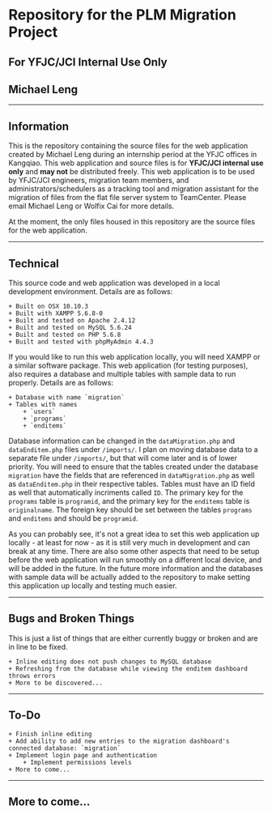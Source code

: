 # Repository for the PLM Migration Project

## For YFJC/JCI Internal Use Only
## Michael Leng


---

## Information

This is the repository containing the source files for the web application created by Michael Leng during an internship period at the YFJC offices in Kangqiao. This web application and source files is for __YFJC/JCI internal use only__ and __may not__ be distributed freely. This web application is to be used by YFJC/JCI engineers, migration team members, and administrators/schedulers as a tracking tool and migration assistant for the migration of files from the flat file server system to TeamCenter. Please email Michael Leng or Wolfix Cai for more details.

At the moment, the only files housed in this repository are the source files for the web application.


---

## Technical

This source code and web application was developed in a local development environment. Details are as follows:

	+ Built on OSX 10.10.3
	+ Built with XAMPP 5.6.8-0
	+ Built and tested on Apache 2.4.12
	+ Built and tested on MySQL 5.6.24
	+ Built and tested on PHP 5.6.8
	+ Built and tested with phpMyAdmin 4.4.3

If you would like to run this web application locally, you will need XAMPP or a similar software package. This web application (for testing purposes), also requires a database and multiple tables with sample data to run properly. Details are as follows:

	+ Database with name `migration`
	+ Tables with names
		+ `users`
		+ `programs`
		+ `enditems`

Database information can be changed in the `dataMigration.php` and `dataEnditem.php` files under `/imports/`. I plan on moving database data to a separate file under `/imports/`, but that will come later and is of lower priority. You will need to ensure that the tables created under the database `migration` have the fields that are referenced in `dataMigration.php` as well as `dataEnditem.php` in their respective tables. Tables must have an ID field as well that automatically incriments called `ID`. The primary key for the `programs` table is `programid`, and the primary key for the `enditems` table is `originalname`. The foreign key should be set between the tables `programs` and `enditems` and should be `programid`.

As you can probably see, it's not a great idea to set this web application up locally - at least for now - as it is still very much in development and can break at any time. There are also some other aspects that need to be setup before the web application will run smoothly on a different local device, and will be added in the future. In the future more information and the databases with sample data will be actually added to the repository to make setting this application up locally and testing much easier.


---

## Bugs and Broken Things

This is just a list of things that are either currently buggy or broken and are in line to be fixed.

	+ Inline editing does not push changes to MySQL database
	+ Refreshing from the database while viewing the enditem dashboard throws errors
	+ More to be discovered...


---

## To-Do

	+ Finish inline editing
	+ Add ability to add new entries to the migration dashboard's connected database: `migration`
	+ Implement login page and authentication
		+ Implement permissions levels
	+ More to come...


---

## More to come...